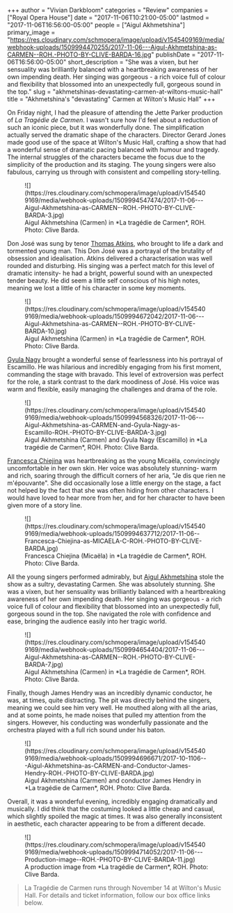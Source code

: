 +++
author = "Vivian Darkbloom"
categories = "Review"
companies = ["Royal Opera House"]
date = "2017-11-06T10:21:00-05:00"
lastmod = "2017-11-06T16:56:00-05:00"
people = ["Aigul Akhmetshina"]
primary_image = "https://res.cloudinary.com/schmopera/image/upload/v1545409169/media/webhook-uploads/1509994470255/2017-11-06---Aigul-Akhmetshina-as-CARMEN--ROH.-PHOTO-BY-CLIVE-BARDA-16.jpg"
publishDate = "2017-11-06T16:56:00-05:00"
short_description = "She was a vixen, but her sensuality was brilliantly balanced with a heartbreaking awareness of her own impending death. Her singing was gorgeous - a rich voice full of colour and flexibility that blossomed into an unexpectedly full, gorgeous sound in the top."
slug = "akhmetshinas-devastating-carmen-at-wiltons-music-hall"
title = "Akhmetshina&#039;s &quot;devastating&quot; Carmen at Wilton&#039;s Music Hall"
+++

On Friday night, I had the pleasure of attending the Jette Parker production of *La Tragédie de Carmen*. I wasn't sure how I'd feel about a reduction of such an iconic piece, but it was wonderfully done. The simplification actually served the dramatic shape of the characters. Director Gerard Jones made good use of the space at Wilton's Music Hall, crafting a show that had a wonderful sense of dramatic pacing balanced with humour and tragedy. The internal struggles of the characters became the focus due to the simplicity of the production and its staging. The young singers were also fabulous, carrying us through with consistent and compelling story-telling. 

<figure data-type="image">
![](https://res.cloudinary.com/schmopera/image/upload/v1545409169/media/webhook-uploads/1509994547474/2017-11-06---Aigul-Akhmetshina-as-CARMEN--ROH.-PHOTO-BY-CLIVE-BARDA-3.jpg)
<figcaption>Aigul Akhmetshina (Carmen) in *La tragédie de Carmen*, ROH. Photo: Clive Barda.</figcaption>
</figure>

Don José was sung by tenor [Thomas Atkins](/scene/people/thomas-atkins/), who brought to life a dark and tormented young man. This Don José was a portrayal of the brutality of obsession and idealisation. Atkins delivered a characterisation was well rounded and disturbing. His singing was a perfect match for this level of dramatic intensity- he had a bright, powerful sound with an unexpected tender beauty. He did seem a little self conscious of his high notes, meaning we lost a little of his character in some key moments. 

<figure data-type="image">
![](https://res.cloudinary.com/schmopera/image/upload/v1545409169/media/webhook-uploads/1509994672042/2017-11-06---Aigul-Akhmetshina-as-CARMEN--ROH.-PHOTO-BY-CLIVE-BARDA-10.jpg)
<figcaption>Aigul Akhmetshina (Carmen) in *La tragédie de Carmen*, ROH. Photo: Clive Barda.</figcaption>
</figure>

[Gyula Nagy](/talking-with-singers-gyula-nagy/) brought a wonderful sense of fearlessness into his portrayal of Escamillo. He was hilarious and incredibly engaging from his first moment, commanding the stage with bravado. This level of extroversion was perfect for the role, a stark contrast to the dark moodiness of José. His voice was warm and flexible, easily managing the challenges and drama of the role.

<figure data-type="image">
![](https://res.cloudinary.com/schmopera/image/upload/v1545409169/media/webhook-uploads/1509994568326/2017-11-06---Aigul-Akhmetshina-as-CARMEN-and-Gyula-Nagy-as-Escamillo-ROH.-PHOTO-BY-CLIVE-BARDA-3.jpg)
<figcaption>Aigul Akhmetshina (Carmen) and Gyula Nagy (Escamillo) in *La tragédie de Carmen*, ROH. Photo: Clive Barda.</figcaption>
</figure>

[Francesca Chiejina](/scene/people/francesca-chiejina/) was heartbreaking as the young Micaëla, convincingly uncomfortable in her own skin. Her voice was absolutely stunning- warm and rich, soaring through the difficult corners of  her aria, "Je dis que rien ne m'épouvante". She did occasionally lose a little energy on the stage, a fact not helped by the fact that she was often hiding from other characters. I would have loved to hear more from her, and for her character to have been given more of a story line.

<figure data-type="image">
![](https://res.cloudinary.com/schmopera/image/upload/v1545409169/media/webhook-uploads/1509994637712/2017-11-06--Francesca-Chiejina-as-MICAELA-C-ROH.-PHOTO-BY-CLIVE-BARDA.jpg)
<figcaption>Francesca Chiejina (Micaëla) in *La tragédie de Carmen*, ROH. Photo: Clive Barda.</figcaption>
</figure>

All the young singers performed admirably, but [Aigul Akhmetshina](/scene/people/aigul-akhmetshina/) stole the show as a sultry, devastating Carmen. She was absolutely stunning. She was a vixen, but her sensuality was brilliantly balanced with a heartbreaking awareness of her own impending death. Her singing was gorgeous - a rich voice full of colour and flexibility that blossomed into an unexpectedly full, gorgeous sound in the top. She navigated the role with confidence and ease, bringing the audience easily into her tragic world.

<figure data-type="image">
![](https://res.cloudinary.com/schmopera/image/upload/v1545409169/media/webhook-uploads/1509994654404/2017-11-06---Aigul-Akhmetshina-as-CARMEN--ROH.-PHOTO-BY-CLIVE-BARDA-7.jpg)
<figcaption>Aigul Akhmetshina (Carmen) in *La tragédie de Carmen*, ROH. Photo: Clive Barda.</figcaption>
</figure>

Finally, though James Hendry was an incredibly dynamic conductor, he was, at times, quite distracting. The pit was directly behind the singers, meaning we could see him very well. He mouthed along with all the arias, and at some points, he made noises that pulled my attention from the singers. However, his conducting was wonderfully passionate and the orchestra played with a full rich sound under his baton.

<figure data-type="image">
![](https://res.cloudinary.com/schmopera/image/upload/v1545409169/media/webhook-uploads/1509994696671/2017-10-1106---Aigul-Akhmetshina-as-CARMEN-and-Conductor-James-Hendry-ROH.-PHOTO-BY-CLIVE-BARDA.jpg)
<figcaption>Aigul Akhmetshina (Carmen) and conductor James Hendry in *La tragédie de Carmen*, ROH. Photo: Clive Barda.</figcaption>
</figure>

Overall, it was a wonderful evening, incredibly engaging dramatically and musically. I did think that the costuming looked a little cheap and casual, which slightly spoiled the magic at times. It was also generally inconsistent in aesthetic, each character appearing to be from a different decade.

<figure data-type="image">
![](https://res.cloudinary.com/schmopera/image/upload/v1545409169/media/webhook-uploads/1509994714052/2017-11-06---Production-image--ROH.-PHOTO-BY-CLIVE-BARDA-11.jpg)
<figcaption>A production image from *La tragédie de Carmen*, ROH. Photo: Clive Barda.</figcaption>
</figure>

>La Tragédie de Carmen runs through November 14 at Wilton's Music Hall. For details and ticket information, follow our box office links below.
